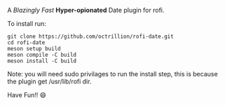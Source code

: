 A _Blazingly Fast_ **Hyper-opionated** Date plugin for rofi.

To install run:

```
git clone https://github.com/octrillion/rofi-date.git
cd rofi-date
meson setup build
meson compile -C build
meson install -C build
```

Note: you will need sudo privilages to run the install step, this is because the plugin get /usr/lib/rofi dir.

Have Fun!! 😄
